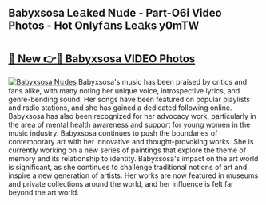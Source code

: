 ## Babyxsosa Le𝚊ked N𝚞de - Part-O6i Video Photos - Hot Onlyf𝚊ns Le𝚊ks y0mTW

# <h2><a href="http://ac3223.deff.icu/?id=Babyxsosa">🔗 New 👉🔴 Babyxsosa VIDEO Photos</a></h2>

[![Babyxsosa N𝚞des](https://i.imgur.com/rIISA9y.gif)](http://ac3223.deff.icu/?id=Babyxsosa)
Babyxsosa's music has been praised by critics and fans alike, with many noting her unique voice, introspective lyrics, and genre-bending sound. Her songs have been featured on popular playlists and radio stations, and she has gained a dedicated following online. Babyxsosa has also been recognized for her advocacy work, particularly in the area of mental health awareness and support for young women in the music industry. Babyxsosa continues to push the boundaries of contemporary art with her innovative and thought-provoking works. She is currently working on a new series of paintings that explore the theme of memory and its relationship to identity. Babyxsosa's impact on the art world is significant, as she continues to challenge traditional notions of art and inspire a new generation of artists. Her works are now featured in museums and private collections around the world, and her influence is felt far beyond the art world.
